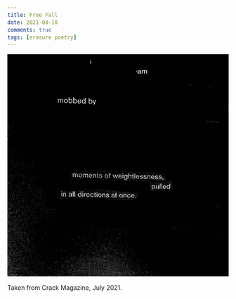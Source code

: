 ```yaml
---
title: Free Fall
date: 2021-08-10
comments: true
tags: [erasure poetry]
---
```

<img src="/assets/images/articles/2021/freefall.jpeg" alt="erasure poem: I am mobbed by/moments of weightlessness/ pulled in all directions at once" title="Same weird background as the last one, works a bit better here" class="responsive"><br>

Taken from Crack Magazine, July 2021.

